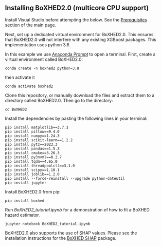 ## Installing BoXHED2.0 (multicore CPU support)

Install Visual Studio before attempting the below. See the [Prerequisites](https://github.com/BoXHED/BoXHED2.0/) section of the main page.

Next, set up a dedicated virtual environment for BoXHED2.0. This ensures that BoXHED2.0 will not interfere with any existing XGBoost packages. This implementation uses python 3.8.

In this example we use [Anaconda Prompt](https://docs.anaconda.com/anaconda/install/) to open a terminal. First, create a virtual environment called BoXHED2.0:
```
conda create -n boxhed2 python=3.8
```

then activate it
```
conda activate boxhed2
```

Clone this repository, or manually download the files and extract them to a directory called BoXHED2.0. Then go to the directory:
```
cd BoXHED2
```

Install the dependencies by pasting the following lines in your terminal:
```
pip install matplotlib==3.7.1
pip install pillow==9.4.0
pip install numpy==1.24.3
pip install scikit-learn==1.2.2
pip install pytz==2023.3
pip install pandas==1.5.3
pip install cmake==3.26.3
pip install py3nvml==0.2.7
pip install tqdm==4.65.0
pip install threadpoolctl==3.1.0
pip install scipy==1.10.1
pip install joblib==1.2.0
pip install --force-reinstall --upgrade python-dateutil
pip install jupyter
```

Install BoXHED2.0 from pip:
```
pip install boxhed
```

Run *BoXHED2_tutorial.ipynb* for a demonstration of how to fit a BoXHED hazard estimator.
```
jupyter notebook BoXHED2_tutorial.ipynb
``` 

BoXHED2.0 also supports the use of SHAP values. Please see the installation instructions for the [BoXHED SHAP](https://github.com/BoXHED/BoXHED2.0/blob/master/README_SHAP.md) package.
